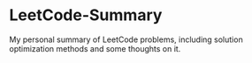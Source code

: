 # LeetCode-Summary
My personal summary of LeetCode problems, including solution optimization methods and some thoughts on it.
